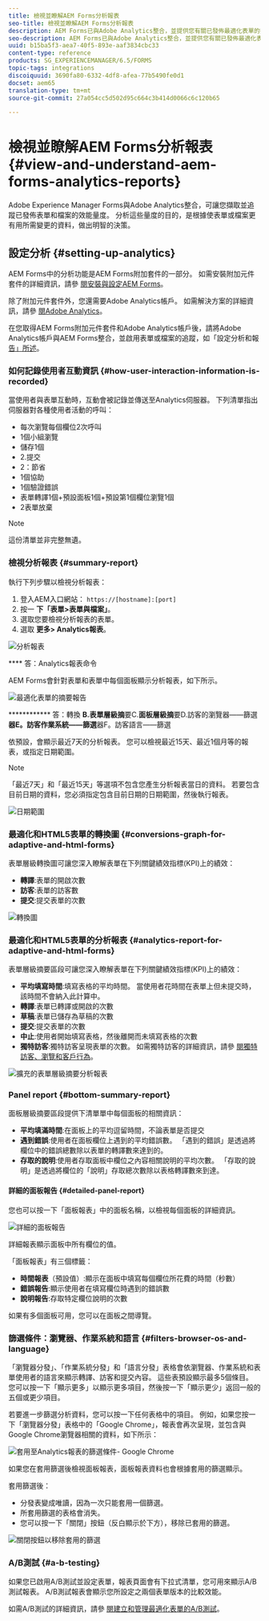 ```yaml
---
title: 檢視並瞭解AEM Forms分析報表
seo-title: 檢視並瞭解AEM Forms分析報表
description: AEM Forms已與Adobe Analytics整合，並提供您有關已發佈最適化表單的摘要和詳細分析。
seo-description: AEM Forms已與Adobe Analytics整合，並提供您有關已發佈最適化表單的摘要和詳細分析。
uuid: b15ba5f3-aea7-40f5-893e-aaf3834cbc33
content-type: reference
products: SG_EXPERIENCEMANAGER/6.5/FORMS
topic-tags: integrations
discoiquuid: 3690fa80-6332-4df8-afea-77b5490fe0d1
docset: aem65
translation-type: tm+mt
source-git-commit: 27a054cc5d502d95c664c3b414d0066c6c120b65

---
```



# 檢視並瞭解AEM Forms分析報表{#view-and-understand-aem-forms-analytics-reports}

Adobe Experience Manager Forms與Adobe Analytics整合，可讓您擷取並追蹤已發佈表單和檔案的效能量度。 分析這些量度的目的，是根據使表單或檔案更有用所需變更的資料，做出明智的決策。

## 設定分析 {#setting-up-analytics}

AEM Forms中的分析功能是AEM Forms附加套件的一部分。 如需安裝附加元件套件的詳細資訊，請參 [閱安裝與設定AEM Forms](../../forms/using/installing-configuring-aem-forms-osgi.md)。

除了附加元件套件外，您還需要Adobe Analytics帳戶。 如需解決方案的詳細資訊，請參 [閱Adobe Analytics](https://www.adobe.com/solutions/digital-analytics.html)。

在您取得AEM Forms附加元件套件和Adobe Analytics帳戶後，請將Adobe Analytics帳戶與AEM Forms整合，並啟用表單或檔案的追蹤，如「設定分析和報 [告」所述](../../forms/using/configure-analytics-forms-documents.md)。

### 如何記錄使用者互動資訊 {#how-user-interaction-information-is-recorded}

當使用者與表單互動時，互動會被記錄並傳送至Analytics伺服器。 下列清單指出伺服器對各種使用者活動的呼叫：

* 每次瀏覽每個欄位2次呼叫
* 1個小組瀏覽
* 儲存1個
* 2.提交
* 2：節省
* 1個協助
* 1個驗證錯誤
* 表單轉譯1個+預設面板1個+預設第1個欄位瀏覽1個
* 2表單放棄

>[!NOTE]
>
>這份清單並非完整無遺。

### 檢視分析報表 {#summary-report}

執行下列步驟以檢視分析報表：

1. 登入AEM入口網站： `https://[hostname]:[port]`
1. 按一 **下「表單>表單與檔案」**。
1. 選取您要檢視分析報表的表單。
1. 選取 **更多> Analytics報表**。

![分析報表](assets/analyticsreport.png)

**** 答：Analytics報表命令

AEM Forms會針對表單和表單中每個面板顯示分析報表，如下所示。

![最適化表單的摘要報告](assets/analyticsdashboard_callout.png)

************ 答：轉換 **B.表單層級摘**&#x200B;要C.**面板層級摘**&#x200B;要D.訪客的瀏覽器——篩選 **器E。訪客作業系統——篩選**&#x200B;器F。訪客語言——篩選

依預設，會顯示最近7天的分析報表。 您可以檢視最近15天、最近1個月等的報表，或指定日期範圍。

>[!NOTE]
>
>「最近7天」和「最近15天」等選項不包含您產生分析報表當日的資料。 若要包含目前日期的資料，您必須指定包含目前日期的日期範圍，然後執行報表。

![日期範圍](assets/date-range.png)

### 最適化和HTML5表單的轉換圖 {#conversions-graph-for-adaptive-and-html-forms}

表單層級轉換圖可讓您深入瞭解表單在下列關鍵績效指標(KPI)上的績效：

* **轉譯**:表單的開啟次數
* **訪客**:表單的訪客數
* **提交**:提交表單的次數

![轉換圖](assets/conversion-graph.png)

### 最適化和HTML5表單的分析報表 {#analytics-report-for-adaptive-and-html-forms}

表單層級摘要區段可讓您深入瞭解表單在下列關鍵績效指標(KPI)上的績效：

* **平均填寫時間**:填寫表格的平均時間。 當使用者花時間在表單上但未提交時，該時間不會納入此計算中。
* **轉譯**:表單已轉譯或開啟的次數
* **草稿**:表單已儲存為草稿的次數
* **提交**:提交表單的次數
* **中止**:使用者開始填寫表格，然後離開而未填寫表格的次數
* **獨特訪客**:獨特訪客呈現表單的次數。 如需獨特訪客的詳細資訊，請參 [閱獨特訪客、瀏覽和客戶行為](https://helpx.adobe.com/analytics/kb/unique-visitors-visitor-behavior.html)。

![擴充的表單層級摘要分析報表](assets/analytics-report.png)

### Panel report {#bottom-summary-report}

面板層級摘要區段提供下清單單中每個面板的相關資訊：

* **平均填滿時間**:在面板上的平均逗留時間，不論表單是否提交
* **遇到錯誤**:使用者在面板欄位上遇到的平均錯誤數。 「遇到的錯誤」是透過將欄位中的錯誤總數除以表單的轉譯數來達到的。
* **存取的說明**:使用者存取面板中欄位之內容相關說明的平均次數。 「存取的說明」是透過將欄位的「說明」存取總次數除以表格轉譯數來到達。

#### 詳細的面板報告 {#detailed-panel-report}

您也可以按一下「面板報表」中的面板名稱，以檢視每個面板的詳細資訊。

![詳細的面板報告](assets/panel-report-detailed.png)

詳細報表顯示面板中所有欄位的值。

「面板報表」有三個標籤：

* **時間報表**（預設值）:顯示在面板中填寫每個欄位所花費的時間（秒數）
* **錯誤報告**:顯示使用者在填寫欄位時遇到的錯誤數
* **說明報告**:存取特定欄位說明的次數

如果有多個面板可用，您可以在面板之間導覽。

### 篩選條件：瀏覽器、作業系統和語言 {#filters-browser-os-and-language}

「瀏覽器分發」、「作業系統分發」和「語言分發」表格會依瀏覽器、作業系統和表單使用者的語言來顯示轉譯、訪客和提交內容。 這些表預設顯示最多5個條目。 您可以按一下「顯示更多」以顯示更多項目，然後按一下「顯示更少」返回一般的五個或更少項目。

若要進一步篩選分析資料，您可以按一下任何表格中的項目。 例如，如果您按一下「瀏覽器分發」表格中的「Google Chrome」，報表會再次呈現，並包含與Google Chrome瀏覽器相關的資料，如下所示：

![套用至Analytics報表的篩選條件- Google Chrome ](assets/filter-1.png)

如果您在套用篩選後檢視面板報表，面板報表資料也會根據套用的篩選顯示。

套用篩選後：

* 分發表變成唯讀，因為一次只能套用一個篩選。
* 所套用篩選的表格會消失。
* 您可以按一下「關閉」按鈕（反白顯示於下方），移除已套用的篩選。

![關閉按鈕以移除套用的篩選](assets/close-filter.png)

### A/B測試 {#a-b-testing}

如果您已啟用A/B測試並設定表單，報表頁面會有下拉式清單，您可用來顯示A/B測試報表。 A/B測試報表會顯示您所設定之兩個表單版本的比較效能。

如需A/B測試的詳細資訊，請參 [閱建立和管理最適化表單的A/B測試](../../forms/using/ab-testing-adaptive-forms.md)。
